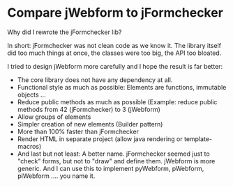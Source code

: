 # Compare jWebform to jFormchecker

Why did I rewrote the jFormchecker lib?

In short: jFormchecker was not clean code as we know it. 
The library itself did too much things at once, the classes were too big,
the API too bloated.

I tried to design jWebform more carefully and I hope the result is far better:

* The core library does not have any dependency at all.
* Functional style as much as possible: Elements are functions, immutable objects ...
* Reduce public methods as much as possible (Example: reduce public methods from 42 (jFormchecker) to 3 (jWebform)
* Allow groups of elements
* Simpler creation of new elements (Builder pattern)
* More than 100% faster than jFormchecker
* Render HTML in separate project (allow java rendering or template-macros)
* And last but not least: A better name. jFormchecker seemed just to "check" forms, but not to "draw" and define them. jWebform is more generic. And I can use this to implement pyWebform, pWebform, plWebform .... you name it.